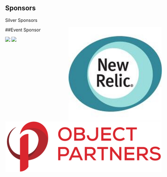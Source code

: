 ## Sponsors

Silver Sponsors
<div>
    <div>
      <div style="float:right;"><img width="300px" src="images/newrelic.jpeg" style="border: none;"></div><div style="float: left"><img width="600px" src="images/2015-OPI-Logo-Stacked.png" style="border: none; background:white;"></div>
    </div>
</div>


##Event Sponsor

<img src="http://gotocon.com/dl/goto-chicago-2015/GOTO_chicago_header_2015_960x175.png" />
<img src="http://www.biteofseattle.com/media/images/groupon.gif"/>

